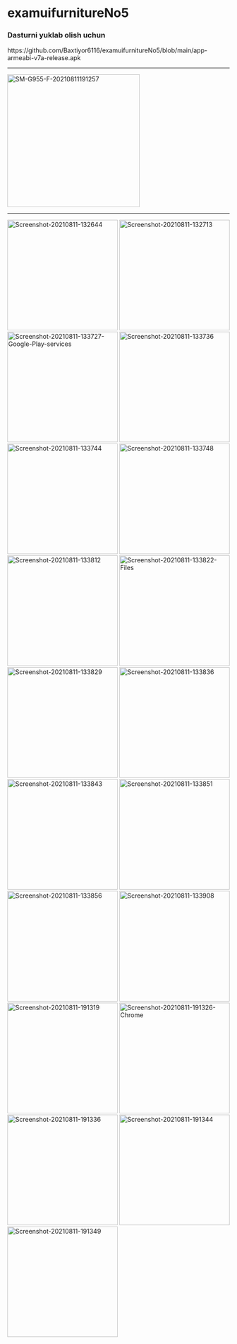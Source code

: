 # examuifurnitureNo5

<h3> Dasturni yuklab olish uchun </h3>
https://github.com/Baxtiyor6116/examuifurnitureNo5/blob/main/app-armeabi-v7a-release.apk
<hr>

<a href="https://ibb.co/Z6tnNq8"><img src="https://i.ibb.co/DDsxL0C/SM-G955-F-20210811191257.gif" alt="SM-G955-F-20210811191257" border="0" width="300"></a>

<hr>
<a href="https://ibb.co/q9sLq3k"><img src="https://i.ibb.co/Xpsf0rS/Screenshot-20210811-132644.jpg" alt="Screenshot-20210811-132644" border="0" width="250"></a>
<a href="https://ibb.co/5x613Cj"><img src="https://i.ibb.co/KzX5gBs/Screenshot-20210811-132713.jpg" alt="Screenshot-20210811-132713" border="0" width="250"></a>
<a href="https://ibb.co/7pj1L54"><img src="https://i.ibb.co/LgYZHW5/Screenshot-20210811-133727-Google-Play-services.jpg" alt="Screenshot-20210811-133727-Google-Play-services" border="0" width="250"></a>
<a href="https://ibb.co/12MKsbb"><img src="https://i.ibb.co/88b2zXX/Screenshot-20210811-133736.jpg" alt="Screenshot-20210811-133736" border="0" width="250"></a>
<a href="https://ibb.co/DDqxDXG"><img src="https://i.ibb.co/ccmGc5b/Screenshot-20210811-133744.jpg" alt="Screenshot-20210811-133744" border="0" width="250"></a>
<a href="https://ibb.co/8sdG3tT"><img src="https://i.ibb.co/xLfwvdP/Screenshot-20210811-133748.jpg" alt="Screenshot-20210811-133748" border="0" width="250"></a>
<a href="https://ibb.co/R0XDpn2"><img src="https://i.ibb.co/swTVvSj/Screenshot-20210811-133812.jpg" alt="Screenshot-20210811-133812" border="0" width="250"></a>
<a href="https://ibb.co/J5w9J1R"><img src="https://i.ibb.co/72dqmfJ/Screenshot-20210811-133822-Files.jpg" alt="Screenshot-20210811-133822-Files" border="0" width="250"></a>
<a href="https://ibb.co/bK88bT2"><img src="https://i.ibb.co/FDjjH20/Screenshot-20210811-133829.jpg" alt="Screenshot-20210811-133829" border="0" width="250"></a>
<a href="https://ibb.co/LttxfnF"><img src="https://i.ibb.co/gTTSCz2/Screenshot-20210811-133836.jpg" alt="Screenshot-20210811-133836" border="0" width="250"></a>
<a href="https://ibb.co/f9h9y5f"><img src="https://i.ibb.co/2SDSCQx/Screenshot-20210811-133843.jpg" alt="Screenshot-20210811-133843" border="0" width="250"></a>
<a href="https://ibb.co/S71mTFj"><img src="https://i.ibb.co/6JpthjM/Screenshot-20210811-133851.jpg" alt="Screenshot-20210811-133851" border="0" width="250"></a>
<a href="https://ibb.co/tJPbkmp"><img src="https://i.ibb.co/G53VBxQ/Screenshot-20210811-133856.jpg" alt="Screenshot-20210811-133856" border="0" width="250"></a>
<a href="https://ibb.co/ZmHPvFv"><img src="https://i.ibb.co/q50fhch/Screenshot-20210811-133908.jpg" alt="Screenshot-20210811-133908" border="0" width="250"></a>
<a href="https://ibb.co/X2CnD8G"><img src="https://i.ibb.co/5MRQkFJ/Screenshot-20210811-191319.jpg" alt="Screenshot-20210811-191319" border="0" width="250"></a>
<a href="https://ibb.co/VHRGBbK"><img src="https://i.ibb.co/RhfKHt5/Screenshot-20210811-191326-Chrome.jpg" alt="Screenshot-20210811-191326-Chrome" border="0" width="250"></a>
<a href="https://ibb.co/Z2kS1jC"><img src="https://i.ibb.co/jJ1zZNF/Screenshot-20210811-191336.jpg" alt="Screenshot-20210811-191336" border="0" width="250"></a>
<a href="https://ibb.co/gRYV1DH"><img src="https://i.ibb.co/yQ2ST8G/Screenshot-20210811-191344.jpg" alt="Screenshot-20210811-191344" border="0" width="250"></a>
<a href="https://ibb.co/RYttb2d"><img src="https://i.ibb.co/DzmmW4T/Screenshot-20210811-191349.jpg" alt="Screenshot-20210811-191349" border="0" width="250"></a>

